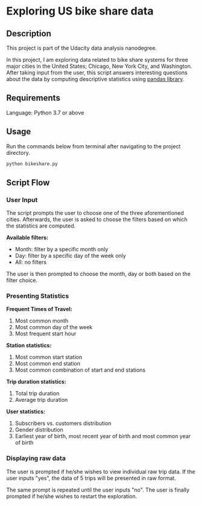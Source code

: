 # Exploring US bike share data

## Description

This project is part of the Udacity data analysis nanodegree.

In this project, I am exploring data related to bike share systems for three major cities in the United States; Chicago, New York City, and Washington. After taking input from the user, this script answers interesting questions about the data by computing descriptive statistics using [pandas library](https://pandas.pydata.org/pandas-docs/stable/index.html).

## Requirements

Language: Python 3.7 or above

## Usage

Run the commands below from terminal after navigating to the project directory.

```bash
python bikeshare.py
```

## Script Flow

### User Input

The script prompts the user to choose one of the three aforementioned cities. Afterwards, the user is asked to choose the filters based on which the statistics are computed.

**Available filters:**

- Month: filter by a specific month only
- Day: filter by a specific day of the week only
- All: no filters

The user is then prompted to choose the month, day or both based on the filter choice.

### Presenting Statistics

**Frequent Times of Travel:**

1. Most common month
2. Most common day of the week
3. Most frequent start hour

**Station statistics:**

1. Most common start station
2. Most common end station
3. Most common combination of start and end stations

**Trip duration statistics:**

1. Total trip duration
2. Average trip duration

**User statistics:**

1. Subscribers vs. customers distribution
2. Gender distribution
3. Earliest year of birth, most recent year of birth and most common year of birth

### Displaying raw data

The user is prompted if he/she wishes to view individual raw trip data. If the user inputs "yes", the data of 5 trips will be presented in raw format.

The same prompt is repeated until the user inputs "no". The user is finally prompted if he/she wishes to restart the exploration.
